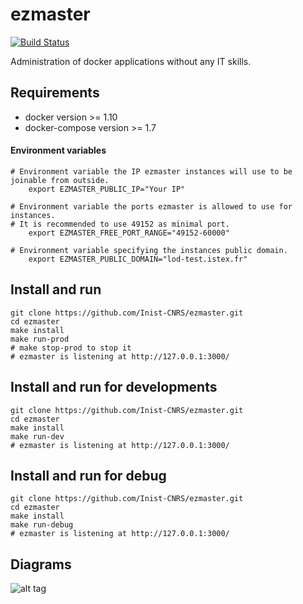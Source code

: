 # ezmaster

[![Build Status](https://travis-ci.org/Inist-CNRS/ezmaster.svg?branch=master)](https://travis-ci.org/Inist-CNRS/ezmaster)

Administration of docker applications without any IT skills.

## Requirements

- docker version >= 1.10
- docker-compose version >= 1.7

#### Environment variables

```shell
# Environment variable the IP ezmaster instances will use to be joinable from outside.
	export EZMASTER_PUBLIC_IP="Your IP"

# Environment variable the ports ezmaster is allowed to use for instances.
# It is recommended to use 49152 as minimal port.
	export EZMASTER_FREE_PORT_RANGE="49152-60000"
	
# Environment variable specifying the instances public domain.
	export EZMASTER_PUBLIC_DOMAIN="lod-test.istex.fr"
```


## Install and run

```shell
git clone https://github.com/Inist-CNRS/ezmaster.git
cd ezmaster
make install
make run-prod
# make stop-prod to stop it
# ezmaster is listening at http://127.0.0.1:3000/
```


## Install and run for developments

```shell
git clone https://github.com/Inist-CNRS/ezmaster.git
cd ezmaster
make install
make run-dev
# ezmaster is listening at http://127.0.0.1:3000/
```

## Install and run for debug
```shell
git clone https://github.com/Inist-CNRS/ezmaster.git
cd ezmaster
make install
make run-debug
# ezmaster is listening at http://127.0.0.1:3000/
```

## Diagrams

![alt tag](https://github.com/Inist-CNRS/ezmaster/blob/d97293f5cf1d3395e924ada68364792781231d38/doc/ezmaster_Architecture_Diagram.png)




